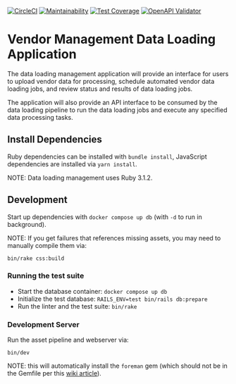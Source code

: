 [![CircleCI](https://circleci.com/gh/sul-dlss/dataloading-management.svg?style=svg)](https://circleci.com/gh/sul-dlss/dataloading-management)
[![Maintainability](https://api.codeclimate.com/v1/badges/08fa54389d9487681046/maintainability)](https://codeclimate.com/github/sul-dlss/dataloading-management/maintainability)
[![Test Coverage](https://api.codeclimate.com/v1/badges/08fa54389d9487681046/test_coverage)](https://codeclimate.com/github/sul-dlss/dataloading-management/test_coverage)
[![OpenAPI Validator](http://validator.swagger.io/validator?url=https://raw.githubusercontent.com/sul-dlss/dataloading-management/main/openapi.yml)](http://validator.swagger.io/validator/debug?url=https://raw.githubusercontent.com/sul-dlss/dataloading-management/main/openapi.yml)

# Vendor Management Data Loading Application

The data loading management application will provide an interface for users to upload vendor data for processing, schedule automated vendor data loading jobs, and review status and results of data loading jobs.

The application will also provide an API interface to be consumed by the data loading pipeline to run the data loading jobs and execute any specified data processing tasks.

## Install Dependencies

Ruby dependencies can be installed with `bundle install`, JavaScript dependencies are installed via `yarn install`.

NOTE: Data loading management uses Ruby 3.1.2.

## Development

Start up dependencies with `docker compose up db` (with `-d` to run in background).

NOTE: If you get failures that references missing assets, you may need to manually compile them via:

```shell
bin/rake css:build
```

### Running the test suite

* Start the database container: `docker compose up db`
* Initialize the test database: `RAILS_ENV=test bin/rails db:prepare`
* Run the linter and the test suite: `bin/rake`

### Development Server

Run the asset pipeline and webserver via:
```shell
bin/dev
```

NOTE: this will automatically install the `foreman` gem (which should not be in the Gemfile per this [wiki article](https://github.com/ddollar/foreman/wiki/Don't-Bundle-Foreman)).
